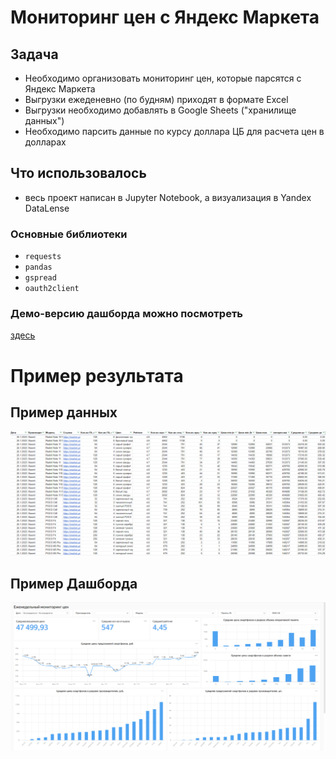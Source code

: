 # Мониторинг цен с Яндекс Маркета
## Задача
- Необходимо организовать мониторинг цен, которые парсятся с Яндекс Маркета
- Выгрузки ежеденевно (по будням) приходят в формате Excel
- Выгрузки необходимо добавлять в Google Sheets ("хранилище данных")
- Необходимо парсить данные по курсу доллара ЦБ для расчета цен в долларах
## Что использовалось
- весь проект написан в Jupyter Notebook, а визуализация в Yandex DataLense
### Основные библиотеки
- ```requests```
- ```pandas```
- ```gspread```
- ```oauth2client```
### Демо-версию дашборда можно посмотреть
[здесь](https://datalens.yandex.ru/8219beu2povoy-ezhenedelnyy-monitoring-cen)
# Пример результата
## Пример данных
![Пример данных](https://github.com/GLaDOS070/personal_projects/blob/main/auto_monitoring/%D0%9F%D1%80%D0%B8%D0%BC%D0%B5%D1%80%20%D0%B4%D0%B0%D0%BD%D0%BD%D1%8B%D1%85.png)
## Пример Дашборда
![Пример Дашборда](https://github.com/GLaDOS070/personal_projects/blob/main/auto_monitoring/%D0%BF%D1%80%D0%B8%D0%BC%D0%B5%D1%80%20%D0%B4%D0%B0%D1%88%D0%B1%D0%BE%D1%80%D0%B4%D0%B0.png)
